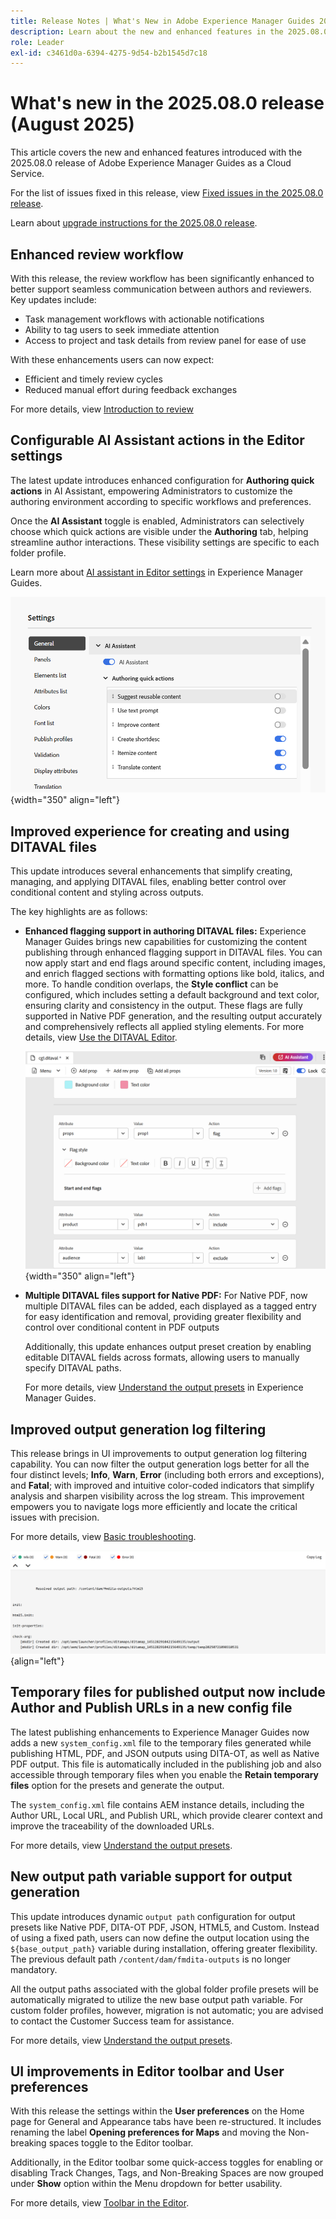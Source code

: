 ```yaml
---
title: Release Notes | What's New in Adobe Experience Manager Guides 2025.08.0 release
description: Learn about the new and enhanced features in the 2025.08.0 release of Adobe Experience Manager Guides
role: Leader
exl-id: c3461d0a-6394-4275-9d54-b2b1545d7c18
---
```

# What's new in the 2025.08.0 release (August 2025)

This article covers the new and enhanced features introduced with the 2025.08.0 release of Adobe Experience Manager Guides as a Cloud Service.

For the list of issues fixed in this release, view [Fixed issues in the 2025.08.0 release](fixed-issues-2025-08-0.md).

Learn about [upgrade instructions for the 2025.08.0  release](../release-info/upgrade-instructions-2025-08-0.md).


## Enhanced review workflow

With this release, the review workflow has been significantly enhanced to better support seamless communication between authors and reviewers. Key updates include:

- Task management workflows with actionable notifications
- Ability to tag users to seek immediate attention
- Access to project and task details from review panel for ease of use

With these enhancements users can now expect:

- Efficient and timely review cycles
- Reduced manual effort during feedback exchanges

For more details, view [Introduction to review](../user-guide/review.md)

## Configurable AI Assistant actions in the Editor settings

The latest update introduces enhanced configuration for **Authoring quick actions** in AI Assistant, empowering Administrators to customize the authoring environment according to specific workflows and preferences.

Once the **AI Assistant** toggle is enabled, Administrators can selectively choose which quick actions are visible under the **Authoring** tab, helping streamline author interactions. These visibility settings are specific to each folder profile.

Learn more about [AI assistant in Editor settings](../user-guide/web-editor-settings.md#general) in Experience Manager Guides.

![](assets/authoring-quick-actions.png){width="350" align="left"}


## Improved experience for creating and using DITAVAL files

This update introduces several enhancements that simplify creating, managing, and applying DITAVAL files, enabling better control over conditional content and styling across outputs.

The key highlights are as follows:

- **Enhanced flagging support in authoring DITAVAL files:** Experience Manager Guides brings new capabilities for customizing the content publishing through enhanced flagging support in DITAVAL files. You can now apply start and end flags around specific content, including images, and enrich flagged sections with formatting options like bold, italics, and more. To handle condition overlaps, the **Style conflict** can be configured, which includes setting a default background and text color, ensuring clarity and consistency in the output. These flags are fully supported in Native PDF generation, and the resulting output accurately and comprehensively reflects all applied styling elements.
For more details, view [Use the DITAVAL Editor](../user-guide/ditaval-editor.md).

    ![](assets/ditaval-flag-style-new.png){width="350" align="left"}

- **Multiple DITAVAL files support for Native PDF:** For Native PDF, now multiple DITAVAL files can be added, each displayed as a tagged entry for easy identification and removal, providing greater flexibility and control over conditional content in PDF outputs

    Additionally, this update enhances output preset creation by enabling editable DITAVAL fields across formats, allowing users to manually specify DITAVAL paths.

    For more details, view [Understand the output presets](../user-guide/generate-output-understand-presets.md) in Experience Manager Guides.

## Improved output generation log filtering

This release brings in UI improvements to output generation log filtering capability. You can now filter the output generation logs better for all the four distinct levels; **Info**, **Warn**, **Error** (including both errors and exceptions), and **Fatal**; with improved and intuitive color-coded indicators that simplify analysis and sharpen visibility across the log stream. This improvement empowers you to navigate logs more efficiently and locate the critical issues with precision. 

For more details, view [Basic troubleshooting](../user-guide/generate-output-basic-troubleshooting.md).

![](./assets/log-file-new.png){align="left"}


## Temporary files for published output now include Author and Publish URLs in a new config file

The latest publishing enhancements to Experience Manager Guides now adds a new `system_config.xml` file to the temporary files generated while publishing HTML, PDF, and JSON outputs using DITA-OT, as well as Native PDF output. This file is automatically included in the publishing job and also accessible through temporary files when you enable the **Retain temporary files** option for the presets and generate the output.

The `system_config.xml` file contains AEM instance details, including the Author URL, Local URL, and Publish URL, which provide clearer context and improve the traceability of the downloaded URLs.

For more details, view [Understand the output presets](../user-guide/generate-output-understand-presets.md).

## New output path variable support for output generation

This update introduces dynamic `output path` configuration for output presets like Native PDF, DITA-OT PDF, JSON, HTML5, and Custom. Instead of using a fixed path, users can now define the output location using the `${base_output_path}` variable during installation, offering greater flexibility. The previous default path `/content/dam/fmdita-outputs` is no longer mandatory.

All the output paths associated with the global folder profile presets will be automatically migrated to utilize the new base output path variable. For custom folder profiles, however, migration is not automatic; you are advised to contact the Customer Success team for assistance.

For more details, view [Understand the output presets](../user-guide/generate-output-understand-presets.md).

## UI improvements in Editor toolbar and User preferences

With this release the settings within the **User preferences** on the Home page for General and Appearance tabs have been re-structured. It includes renaming the label **Opening preferences for Maps** and moving the Non-breaking spaces toggle to the Editor toolbar.

Additionally, in the Editor toolbar some quick-access toggles for enabling or disabling Track Changes, Tags, and Non-Breaking Spaces are now grouped under **Show** option within the Menu dropdown for better usability.

For more details, view [Toolbar in the Editor](../user-guide/web-editor-toolbar.md#menu-dropdown).
